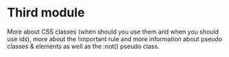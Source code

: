 # Third module 

More about CSS classes (when should you use them and when you should use ids), more about the !important rule and more information about pseudo classes & elements as well as the :not() pseudo class.
